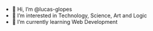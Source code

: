 - 👋 Hi, I’m @lucas-glopes
- 👀 I’m interested in Technology, Science, Art and Logic
- 🌱 I’m currently learning Web Development
<!-- - 📫 How to reach me: lucas.glopes3.0@gmail.com -->

<!---
lucas-glopes/lucas-glopes is a ✨ special ✨ repository because its `README.md` (this file) appears on your GitHub profile.
You can click the Preview link to take a look at your changes.
--->
